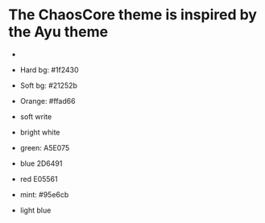 


# The ChaosCore theme is inspired by the Ayu theme


- 
- Hard bg: #1f2430
- Soft bg: #21252b
- Orange: #ffad66


- soft write
- bright white

- green: A5E075
- blue 2D6491
- red E05561

- mint: #95e6cb


- light blue

